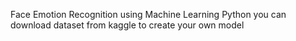 
Face Emotion Recognition using Machine Learning Python
you can download dataset from kaggle to create your own model 

